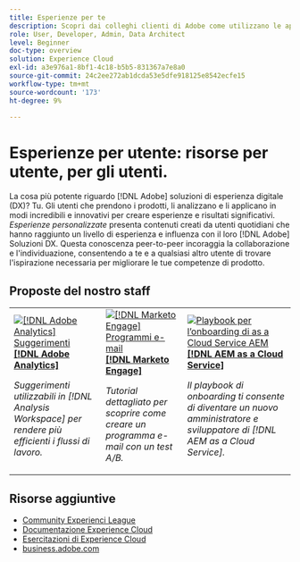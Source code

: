 ```yaml
---
title: Esperienze per te
description: Scopri dai colleghi clienti di Adobe come utilizzano le applicazioni e le funzioni di Experience Cloud.
role: User, Developer, Admin, Data Architect
level: Beginner
doc-type: overview
solution: Experience Cloud
exl-id: a3e976a1-8bf1-4c18-b5b5-831367a7e8a0
source-git-commit: 24c2ee272ab1dcda53e5dfe918125e8542ecfe15
workflow-type: tm+mt
source-wordcount: '173'
ht-degree: 9%

---
```


# Esperienze per utente: risorse per utente, per gli utenti.

La cosa più potente riguardo [!DNL Adobe] soluzioni di esperienza digitale (DX)? Tu. Gli utenti che prendono i prodotti, li analizzano e li applicano in modi incredibili e innovativi per creare esperienze e risultati significativi. _Esperienze personalizzate_ presenta contenuti creati da utenti quotidiani che hanno raggiunto un livello di esperienza e influenza con il loro [!DNL Adobe] Soluzioni DX. Questa conoscenza peer-to-peer incoraggia la collaborazione e l&#39;individuazione, consentendo a te e a qualsiasi altro utente di trovare l&#39;ispirazione necessaria per migliorare le tue competenze di prodotto.

<div id="recs-overview-body-1"></div>
<div id="recs-overview-body-2"></div>
<div id="recs-overview-body-3"></div>
<div id="recs-overview-body-4"></div>
<div id="recs-overview-body-5"></div>
<div id="recs-overview-body-6"></div>

<div id="staff-picks-section">

## Proposte del nostro staff

<table>
<tr>
  <td>
    <a href="/help/analytics/analysis-workspace/tips-and-tricks/right-click-tips-and-tricks-for-more-efficient-workflows.md">
      <img alt="[!DNL Adobe Analytics] Suggerimenti" src="https://video.tv.adobe.com/v/3417736?format=jpeg" />
    </a>
    <div>
      <a href="/help/analytics/analysis-workspace/tips-and-tricks/right-click-tips-and-tricks-for-more-efficient-workflows.md">
    <strong>[!DNL Adobe Analytics]</strong>
    </a>
    </div>
    <p>
    <em>Suggerimenti utilizzabili in [!DNL Analysis Workspace] per rendere più efficienti i flussi di lavoro.</em>
    <p>
  </td>
  <td>
    <a href="/help/marketo/programs/email-programs.md">
      <img alt="[!DNL Marketo Engage] Programmi e-mail" src="https://video.tv.adobe.com/v/3419440?format=jpeg" />
    </a>
    <div>
      <a href="/help/marketo/programs/email-programs.md">
    <strong>[!DNL Marketo Engage]</strong>
    </a>
    </div>
    <p>
    <em>Tutorial dettagliato per scoprire come creare un programma e-mail con un test A/B.</em>
    <p>
  </td>
  <td>
    <a href="/help/experience-manager/cloud-service/expert-resources/aem-champions/onboarding-playbook.md">
      <img alt="Playbook per l’onboarding di as a Cloud Service AEM" src="https://video.tv.adobe.com/v/3419299?format=jpeg" />
    </a>
    <div>
      <a href="/help/experience-manager/cloud-service/expert-resources/aem-champions/onboarding-playbook.md">
    <strong>[!DNL AEM as a Cloud Service]</strong>
    </a>
    </div>
    <p>
    <em>Il playbook di onboarding ti consente di diventare un nuovo amministratore e sviluppatore di [!DNL AEM as a Cloud Service].</em>
    <p>
  </td>
</tr>
</table>
</div>

## Risorse aggiuntive

* [Community Experienci League](https://experienceleaguecommunities.adobe.com/)
* [Documentazione Experience Cloud](https://experienceleague.adobe.com/docs/?lang=it)
* [Esercitazioni di Experience Cloud](https://experienceleague.adobe.com/docs/home-tutorials.html?lang=it)
* [business.adobe.com](https://business.adobe.com)

